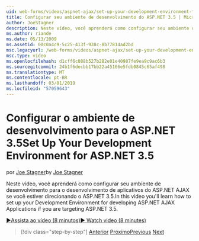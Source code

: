 ```yaml
---
uid: web-forms/videos/aspnet-ajax/set-up-your-development-environment-for-aspnet-35
title: Configurar seu ambiente de desenvolvimento do ASP.NET 3.5 | Microsoft Docs
author: JoeStagner
description: Neste vídeo, você aprenderá como configurar seu ambiente de desenvolvimento para o desenvolvimento de aplicativos do ASP.NET AJAX se você estiver direcionando o ASP.NET 3.5.
ms.author: riande
ms.date: 05/13/2009
ms.assetid: 00c0a4c9-5c25-413f-938c-8b77814ad2bd
msc.legacyurl: /web-forms/videos/aspnet-ajax/set-up-your-development-environment-for-aspnet-35
msc.type: video
ms.openlocfilehash: d1cff6c088b527b282e01e40987fe9ea9c9ac6b3
ms.sourcegitcommit: 24b1f6decbb17bb22a45166e5fdb0845c65af498
ms.translationtype: MT
ms.contentlocale: pt-BR
ms.lasthandoff: 03/01/2019
ms.locfileid: "57059643"
---
```

<a name="set-up-your-development-environment-for-aspnet-35"></a><span data-ttu-id="02a1d-103">Configurar o ambiente de desenvolvimento para o ASP.NET 3.5</span><span class="sxs-lookup"><span data-stu-id="02a1d-103">Set Up Your Development Environment for ASP.NET 3.5</span></span>
====================
<span data-ttu-id="02a1d-104">por [Joe Stagner](https://github.com/JoeStagner)</span><span class="sxs-lookup"><span data-stu-id="02a1d-104">by [Joe Stagner](https://github.com/JoeStagner)</span></span>

<span data-ttu-id="02a1d-105">Neste vídeo, você aprenderá como configurar seu ambiente de desenvolvimento para o desenvolvimento de aplicativos do ASP.NET AJAX se você estiver direcionando o ASP.NET 3.5.</span><span class="sxs-lookup"><span data-stu-id="02a1d-105">In this video you'll learn how to set up your Development Environment for developing ASP.NET AJAX Applications if you are targeting ASP.NET 3.5.</span></span>

[<span data-ttu-id="02a1d-106">&#9654;Assista ao vídeo (8 minutos)</span><span class="sxs-lookup"><span data-stu-id="02a1d-106">&#9654; Watch video (8 minutes)</span></span>](https://channel9.msdn.com/Blogs/ASP-NET-Site-Videos/set-up-your-development-environment-for-aspnet-35)

> [!div class="step-by-step"]
> <span data-ttu-id="02a1d-107">[Anterior](how-to-dynamically-add-controls-to-a-web-page.md)
> [Próximo](set-up-your-development-environment-for-aspnet-20.md)</span><span class="sxs-lookup"><span data-stu-id="02a1d-107">[Previous](how-to-dynamically-add-controls-to-a-web-page.md)
[Next](set-up-your-development-environment-for-aspnet-20.md)</span></span>
